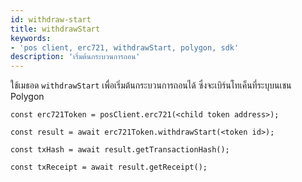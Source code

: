```yaml
---
id: withdraw-start
title: withdrawStart
keywords:
- 'pos client, erc721, withdrawStart, polygon, sdk'
description: 'เริ่มต้นกระบวนการถอน'
---
```


ใช้เมธอด `withdrawStart` เพื่อเริ่มต้นกระบวนการถอนได้ ซึ่งจะเบิร์นโทเค็นที่ระบุบนเชน Polygon

```
const erc721Token = posClient.erc721(<child token address>);

const result = await erc721Token.withdrawStart(<token id>);

const txHash = await result.getTransactionHash();

const txReceipt = await result.getReceipt();

```
